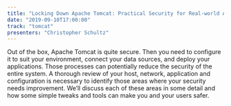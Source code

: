 ```yaml
---
title: "Locking Down Apache Tomcat: Practical Security for Real-world Applications"
date: "2019-09-10T17:00:00"
track: "tomcat"
presenters: "Christopher Schultz"
---
```


Out of the box, Apache Tomcat is quite secure. Then you need to configure it to suit your environment, connect your data sources, and deploy your applications. Those processes can potentially reduce the security of the entire system. A thorough review of your host, network, application and configuration is necessary to identify those areas where your security needs improvement. We’ll discuss each of these areas in some detail and how some simple tweaks and tools can make you and your users safer.